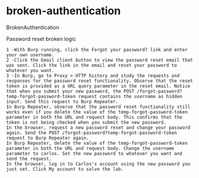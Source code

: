 # broken-authentication
BrokenAuthentication


Password reset broken logic



  

    1 -With Burp running, click the Forgot your password? link and enter your own username.
    2 -Click the Email client button to view the password reset email that was sent. Click the link in the email and reset your password to whatever you want.
    3 -In Burp, go to Proxy > HTTP history and study the requests and responses for the password reset functionality. Observe that the reset token is provided as a URL query parameter in the reset email. Notice that when you submit your new password, the POST /forgot-password?temp-forgot-password-token request contains the username as hidden input. Send this request to Burp Repeater.
    In Burp Repeater, observe that the password reset functionality still works even if you delete the value of the temp-forgot-password-token parameter in both the URL and request body. This confirms that the token is not being checked when you submit the new password.
    In the browser, request a new password reset and change your password again. Send the POST /forgot-password?temp-forgot-password-token request to Burp Repeater again.
    In Burp Repeater, delete the value of the temp-forgot-password-token parameter in both the URL and request body. Change the username parameter to carlos. Set the new password to whatever you want and send the request.
    In the browser, log in to Carlos's account using the new password you just set. Click My account to solve the lab.

